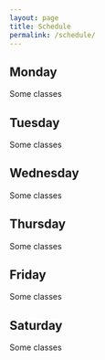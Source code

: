 ```yaml
---
layout: page
title: Schedule
permalink: /schedule/
---
```


## Monday

Some classes

## Tuesday

Some classes

## Wednesday

Some classes

## Thursday

Some classes

## Friday

Some classes

## Saturday

Some classes